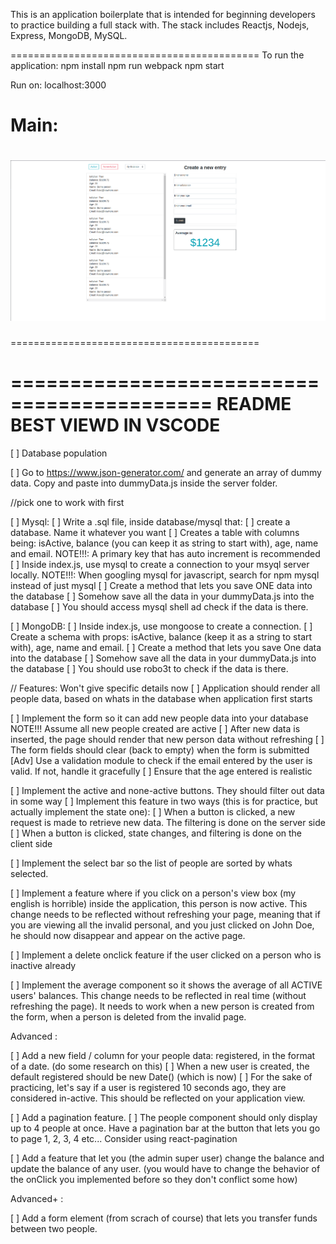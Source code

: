 This is an application boilerplate that is intended for beginning developers to practice building a full stack with.
The stack includes Reactjs, Nodejs, Express, MongoDB, MySQL.

===========================================
To run the application:
    npm install
    npm run webpack
    npm start

Run on:  localhost:3000



Main:
===========================================
# ![Alt text](imgs/Main.png?raw=true 'Main')
===========================================

===========================================
README BEST VIEWD IN VSCODE
===========================================

[ ] Database population

[ ] Go to https://www.json-generator.com/ and generate an array of dummy data. Copy and paste into dummyData.js inside the server folder.

//pick one to work with first

[ ] Mysql:
  [ ] Write a .sql file, inside database/mysql that:
    [ ] create a database. Name it whatever you want
    [ ] Creates a table with columns being: isActive, balance (you can keep it as string to start with), age, name and email.
        NOTE!!!: A primary key that has auto increment is recommended
    [ ] Inside index.js, use mysql to create a connection to your msyql server locally.
        NOTE!!!: When googling mysql for javascript, search for npm mysql instead of just mysql
    [ ] Create a method that lets you save ONE data into the database
 [ ] Somehow save all the data in your dummyData.js into the database
 [ ] You should access mysql shell ad check if the data is there.

[ ] MongoDB:
    [ ] Inside index.js, use mongoose to create a connection.
    [ ] Create a schema with props: isActive, balance (keep it as a string to start with), age, name and email.
    [ ] Create a method that lets you save One data into the database
    [ ] Somehow save all the data in your dummyData.js into the database
    [ ] You should use robo3t to check if the data is there.

// Features: Won't give specific details now
[ ] Application should render all people data, based on whats in the database when application first starts

[ ] Implement the form so it can add new people data into your database
    NOTE!!! Assume all new people created are active
    [ ] After new data is inserted, the page should render that new person data without refreshing
    [ ] The form fields should clear (back to empty) when the form is submitted
    [Adv] Use a validation module to check if the email entered by the user is valid. If not, handle it gracefully
    [ ] Ensure that the age entered is realistic

[ ] Implement the active and none-active buttons. They should filter out data in some way
    [ ] Implement this feature in two ways (this is for practice, but actually implement the state one):
    [ ] When a button is clicked, a new request is made to retrieve new data. The filtering is done on the server side
    [ ] When a button is clicked, state changes, and filtering is done on the client side

[ ] Implement the select bar so the list of people are sorted by whats selected.

[ ] Implement a feature where if you click on a person's view box (my english is horrible) inside the application, this person  is now active. This change needs to be reflected without refreshing your page, meaning that if you are viewing all the invalid personal, and you just clicked on John Doe, he should now disappear and appear on the active page.

[ ] Implement a delete onclick feature if the user clicked on a person who is inactive already

[ ] Implement the average component so it shows the average of all ACTIVE users' balances. This change needs to be reflected in real time (without refreshing the page). It needs to work when a new person is created from the form, when a person is deleted from the invalid page.

Advanced :

[ ] Add a new field / column for your people data: registered, in the format of a date. (do some research on this)
    [ ] When a new user is created, the default registered should be new Date() (which is now)
    [ ] For the sake of practicing, let's say if a user is registered 10 seconds ago, they are considered in-active. This should be reflected on your application view.

[ ] Add a pagination feature.
    [ ] The people component should only display up to 4 people at once. Have a pagination bar at the button that lets you go to page 1, 2, 3, 4 etc... Consider using react-pagination

[ ] Add a feature that let you (the admin super user) change the balance and update the balance of any user. (you would have to change the behavior of the onClick you implemented before so they don't conflict some how)

Advanced+ :

[ ] Add a form element (from scrach of course) that lets you transfer funds between two people.

